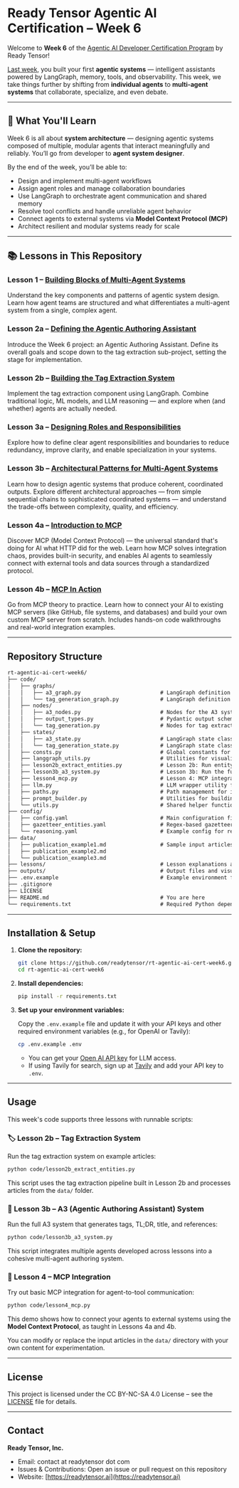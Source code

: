 # Ready Tensor Agentic AI Certification – Week 6

Welcome to **Week 6** of the [Agentic AI Developer Certification Program](https://app.readytensor.ai/publications/HrJ0xWtLzLNt) by Ready Tensor!

[Last week](https://github.com/readytensor/rt-agentic-ai-cert-week5), you built your first **agentic systems** — intelligent assistants powered by LangGraph, memory, tools, and observability. This week, we take things further by shifting from **individual agents** to **multi-agent systems** that collaborate, specialize, and even debate.

---

## 🧠 What You'll Learn

Week 6 is all about **system architecture** — designing agentic systems composed of multiple, modular agents that interact meaningfully and reliably. You’ll go from developer to **agent system designer**.

By the end of the week, you’ll be able to:

- Design and implement multi-agent workflows
- Assign agent roles and manage collaboration boundaries
- Use LangGraph to orchestrate agent communication and shared memory
- Resolve tool conflicts and handle unreliable agent behavior
- Connect agents to external systems via **Model Context Protocol (MCP)**
- Architect resilient and modular systems ready for scale

---

## 📚 Lessons in This Repository

### Lesson 1 – [Building Blocks of Multi-Agent Systems](https://app.readytensor.ai/publications/architecting-intelligence-design-patterns-for-multi-agent-ai-systems-aaidc-week6-lesson-1-Sp2HOfRpH4Fl)

Understand the key components and patterns of agentic system design. Learn how agent teams are structured and what differentiates a multi-agent system from a single, complex agent.

### Lesson 2a – [Defining the Agentic Authoring Assistant](https://app.readytensor.ai/publications/from-idea-to-architecture-defining-our-agentic-authoring-assistant-aaidc-week6-lesson-2-Gq1xQ27DmJ56)

Introduce the Week 6 project: an Agentic Authoring Assistant. Define its overall goals and scope down to the tag extraction sub-project, setting the stage for implementation.

### Lesson 2b – [Building the Tag Extraction System](https://app.readytensor.ai/publications/from-architecture-to-implementation-building-the-tag-extraction-system-aaidc-week6-lesson-2b-D3vJsJh1500g)

Implement the tag extraction component using LangGraph. Combine traditional logic, ML models, and LLM reasoning — and explore when (and whether) agents are actually needed.

### Lesson 3a – [Designing Roles and Responsibilities](https://app.readytensor.ai/publications/building-the-dream-team-designing-the-right-agents-for-the-job-aaidc-week6-lesson-3a-qtRz3uuXGx5Y)

Explore how to define clear agent responsibilities and boundaries to reduce redundancy, improve clarity, and enable specialization in your systems.

### Lesson 3b – [Architectural Patterns for Multi-Agent Systems](https://app.readytensor.ai/publications/orchestrating-intelligence-designing-agentic-systems-that-actually-work-aaidc-week6-lesson-3b-redklSjefHNo)

Learn how to design agentic systems that produce coherent, coordinated outputs. Explore different architectural approaches — from simple sequential chains to sophisticated coordinated systems — and understand the trade-offs between complexity, quality, and efficiency.

### Lesson 4a – [Introduction to MCP](https://app.readytensor.ai/publications/mcp-a-standard-way-for-ai-to-use-external-tools-aaidc-week6-lecture-4a-LAeGUSWv4dKb)

Discover MCP (Model Context Protocol) — the universal standard that's doing for AI what HTTP did for the web. Learn how MCP solves integration chaos, provides built-in security, and enables AI agents to seamlessly connect with external tools and data sources through a standardized protocol.

### Lesson 4b – [MCP In Action](https://app.readytensor.ai/publications/mcp-in-action-connecting-and-creating-real-ai-integrations-aaidc-week6-lesson-4b-35v0wzEbKZBo)

Go from MCP theory to practice. Learn how to connect your AI to existing MCP servers (like GitHub, file systems, and databases) and build your own custom MCP server from scratch. Includes hands-on code walkthroughs and real-world integration examples.

---

## Repository Structure

```txt
rt-agentic-ai-cert-week6/
├── code/
│   ├── graphs/
│   │   ├── a3_graph.py                         # LangGraph definition for the A3 system
│   │   └── tag_generation_graph.py             # LangGraph definition for tag extraction flow
│   ├── nodes/
│   │   ├── a3_nodes.py                         # Nodes for the A3 system (manager, tldr, title, etc.)
│   │   ├── output_types.py                     # Pydantic output schemas for structured LLM responses
│   │   └── tag_generation.py                   # Nodes for tag extraction (LLM, spaCy, gazetteer, etc.)
│   ├── states/
│   │   ├── a3_state.py                         # LangGraph state class for the A3 system
│   │   └── tag_generation_state.py             # LangGraph state class for tag generation
│   ├── consts.py                               # Global constants for key names and node labels
│   ├── langgraph_utils.py                      # Utilities for visualizing LangGraphs and creating LLMs
│   ├── lesson2b_extract_entities.py            # Lesson 2b: Run entity/tag extraction pipeline
│   ├── lesson3b_a3_system.py                   # Lesson 3b: Run the full A3 authoring assistant system
│   ├── lesson4_mcp.py                          # Lesson 4: MCP integration demo
│   ├── llm.py                                  # LLM wrapper utility for structured outputs
│   ├── paths.py                                # Path management for input/output/config files
│   ├── prompt_builder.py                       # Utilities for building system and human prompts
│   └── utils.py                                # Shared helper functions
├── config/
│   ├── config.yaml                             # Main configuration file for agents and flows
│   ├── gazetteer_entities.yaml                 # Regex-based gazetteer entity definitions
│   └── reasoning.yaml                          # Example config for reasoning patterns (if used)
├── data/
│   ├── publication_example1.md                 # Sample input articles
│   ├── publication_example2.md
│   └── publication_example3.md
├── lessons/                                    # Lesson explanations and assets
├── outputs/                                    # Output files and visualizations (e.g., graph.png)
├── .env.example                                # Example environment file for API keys (e.g., Tavily)
├── .gitignore
├── LICENSE
├── README.md                                   # You are here
└── requirements.txt                            # Required Python dependencies

```

---

## Installation & Setup

1. **Clone the repository:**

   ```bash
   git clone https://github.com/readytensor/rt-agentic-ai-cert-week6.git
   cd rt-agentic-ai-cert-week6
   ```

2. **Install dependencies:**

   ```bash
   pip install -r requirements.txt
   ```

3. **Set up your environment variables:**

   Copy the `.env.example` file and update it with your API keys and other required environment variables (e.g., for OpenAI or Tavily):

   ```bash
   cp .env.example .env
   ```

   - You can get your [Open AI API key](https://platform.openai.com/signup) for LLM access.
   - If using Tavily for search, sign up at [Tavily](https://www.tavily.com/) and add your API key to `.env`.

---

## Usage

This week's code supports three lessons with runnable scripts:

### 🏷️ Lesson 2b – Tag Extraction System

Run the tag extraction system on example articles:

```bash
python code/lesson2b_extract_entities.py
```

This script uses the tag extraction pipeline built in Lesson 2b and processes articles from the `data/` folder.

### 🧠 Lesson 3b – A3 (Agentic Authoring Assistant) System

Run the full A3 system that generates tags, TL;DR, title, and references:

```bash
python code/lesson3b_a3_system.py
```

This script integrates multiple agents developed across lessons into a cohesive multi-agent authoring system.

### 🔌 Lesson 4 – MCP Integration

Try out basic MCP integration for agent-to-tool communication:

```bash
python code/lesson4_mcp.py
```

This demo shows how to connect your agents to external systems using the **Model Context Protocol**, as taught in Lessons 4a and 4b.

You can modify or replace the input articles in the `data/` directory with your own content for experimentation.

---

## License

This project is licensed under the CC BY-NC-SA 4.0 License – see the [LICENSE](LICENSE) file for details.

---

## Contact

**Ready Tensor, Inc.**

- Email: contact at readytensor dot com
- Issues & Contributions: Open an issue or pull request on this repository
- Website: [https://readytensor.ai](https://readytensor.ai)
